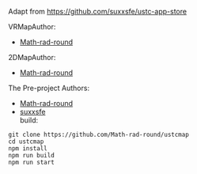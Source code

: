 Adapt from https://github.com/suxxsfe/ustc-app-store

VRMapAuthor:
- [Math-rad-round](https://github.com/Math-rad-round)

2DMapAuthor:  
- [Math-rad-round](https://github.com/Math-rad-round)

The Pre-project Authors:
- [Math-rad-round](https://github.com/Math-rad-round)
- [suxxsfe](https://github.com/suxxsfe)  
build:  

```  
git clone https://github.com/Math-rad-round/ustcmap
cd ustcmap
npm install
npm run build
npm run start
```

